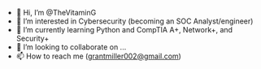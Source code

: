 - 👋 Hi, I’m @TheVitaminG
- 👀 I’m interested in Cybersecurity (becoming an SOC Analyst/engineer)
- 🌱 I’m currently learning Python and CompTIA A+, Network+, and Security+
- 💞️ I’m looking to collaborate on ...
- 📫 How to reach me (grantmiller002@gmail.com)

<!---
TheVitaminG/TheVitaminG is a ✨ special ✨ repository because its `README.md` (this file) appears on your GitHub profile.
You can click the Preview link to take a look at your changes.
--->
